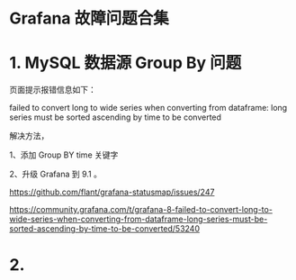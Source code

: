 # Grafana 故障问题合集

# 1. MySQL 数据源 Group By 问题

页面提示报错信息如下：

failed to convert long to wide series when converting from dataframe: long series must be sorted ascending by time to be converted


解决方法，

1、添加 Group BY time 关键字

2、升级 Grafana 到 9.1 。

https://github.com/flant/grafana-statusmap/issues/247

https://community.grafana.com/t/grafana-8-failed-to-convert-long-to-wide-series-when-converting-from-dataframe-long-series-must-be-sorted-ascending-by-time-to-be-converted/53240

# 2. 
